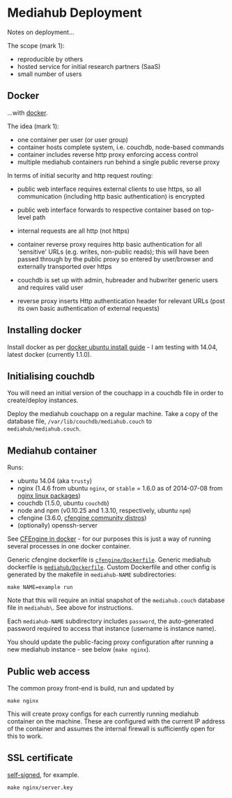 # Mediahub Deployment

Notes on deployment...

The scope (mark 1):

- reproducible by others
- hosted service for initial research partners (SaaS)
- small number of users

## Docker

...with [docker](http://www.docker.com/).

The idea (mark 1):

- one container per user (or user group)
- container hosts complete system, i.e. couchdb, node-based commands
- container includes reverse http proxy enforcing access control
- multiple mediahub containers run behind a single public reverse proxy 

In terms of initial security and http request routing:

- public web interface requires external clients to use https, so all communication (including http basic authentication) is encrypted
- public web interface forwards to respective container based on top-level path
- internal requests are all http (not https)

- container reverse proxy requires http basic authentication for all 'sensitive' URLs (e.g. writes, non-public reads); this will have been passed through by the public proxy so entered by user/browser and externally transported over https

- couchdb is set up with admin, hubreader and hubwriter generic users and requires valid user
- reverse proxy inserts Http authentication header for relevant URLs (post its own basic authentication of external requests)

## Installing docker

Install docker as per [docker ubuntu install guide](https://docs.docker.com/installation/ubuntulinux/) - I am testing with 14.04, latest docker (currently 1.1.0).

## Initialising couchdb

You will need an initial version of the couchapp in a couchdb file in order to create/deploy instances.

Deploy the mediahub couchapp on a regular machine. Take a copy of the database file, `/var/lib/couchdb/mediahub.couch` to `mediahub/mediahub.couch`.

## Mediahub container

Runs:

- ubuntu 14.04 (aka `trusty`)
- nginx (1.4.6 from ubuntu `nginx`, or `stable` = 1.6.0 as of 2014-07-08 from  [nginx linux packages](http://nginx.org/en/linux_packages.html#stable))
- couchdb (1.5.0, ubuntu `couchdb`)
- node and npm (v0.10.25 and 1.3.10, respectively, ubuntu `npm`)
- cfengine (3.6.0, [cfengine community distros](http://cfengine.com/cfengine-linux-distros/))
- (optionally) openssh-server

See [CFEngine in docker](https://cfengine.com/company/blog-detail/cfengine-and-docker-ensure-application-availability-and-container-integrity/) - for our purposes this is just a way of running several processes in one docker container.

Generic cfengine dockerfile is [`cfengine/Dockerfile`](cfengine/Dockerfile). Generic mediahub dockerfile is [`mediahub/Dockerfile`](mediahub/Dockerfile). Custom Dockerfile and other config is generated by the makefile in `mediahub-NAME` subdirectories:
```
make NAME=example run
```

Note that this will require an initial snapshot of the `mediahub.couch` database file in `mediahub\`. See above for instructions.

Each `mediahub-NAME` subdirectory includes `password`, the auto-generated password required to access that instance (username is instance name).

You should update the public-facing proxy configuration after running a new mediahub instance - see below (`make nginx`).

## Public web access

The common proxy front-end is build, run and updated by
```
make nginx
```

This will create proxy configs for each currently running mediahub container on the machine. These are configured with the current IP address of the container and assumes the internal firewall is sufficiently open for this to work.

## SSL certificate

[self-signed](http://httpd.apache.org/docs/2.2/ssl/ssl_faq.html#selfcert), for example. 
```
make nginx/server.key
```


